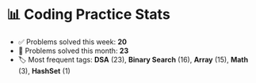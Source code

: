 # 📊 Coding Practice Stats

- ✅ Problems solved this week: **20**
- 📆 Problems solved this month: **23**
- 🏷️ Most frequent tags: **DSA** (23), **Binary Search** (16), **Array** (15), **Math** (3), **HashSet** (1)
